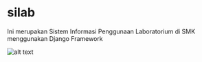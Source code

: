# silab
Ini merupakan Sistem Informasi Penggunaan Laboratorium di SMK menggunakan Django Framework

![alt text]([https://github.com/tester-id/silab/blob/main/base/static/img/logo.png])
